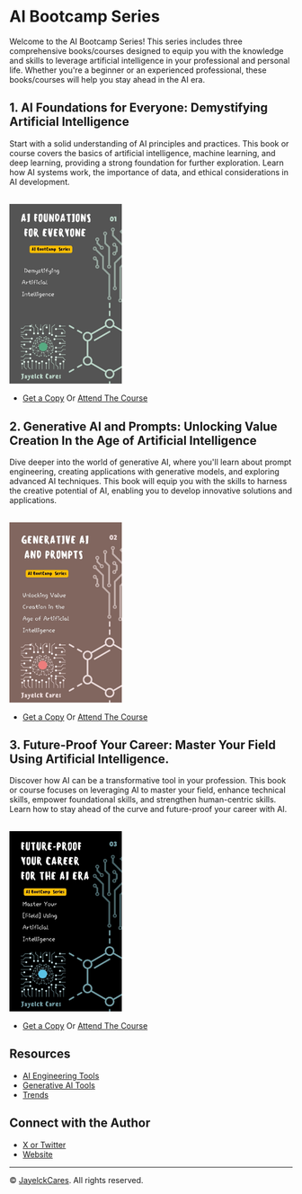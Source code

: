 # AI Bootcamp Series

Welcome to the AI Bootcamp Series! This series includes three comprehensive books/courses designed to equip you with the knowledge and skills to leverage artificial intelligence in your professional and personal life. Whether you're a beginner or an experienced professional, these books/courses will help you stay ahead in the AI era.


## 1. AI Foundations for Everyone: Demystifying Artificial Intelligence

Start with a solid understanding of AI principles and practices. This book or course covers the basics of artificial intelligence, machine learning, and deep learning, providing a strong foundation for further exploration. Learn how AI systems work, the importance of data, and ethical considerations in AI development.

<br> 
<img src="1.jpg" width="200"></img>

* [Get a Copy](https://www.amazon.com/dp/B0D84TY9BY?binding=kindle_edition&ref=dbs_dp_rwt_sb_pc_tkin) Or [Attend The Course](https://www.udemy.com/course/ai-foundations-for-everyone/?referralCode=BCC398B96E1F698980E2) 



## 2. Generative AI and Prompts: Unlocking Value Creation In the  Age of Artificial Intelligence

Dive deeper into the world of generative AI, where you'll learn about prompt engineering, creating applications with generative models, and exploring advanced AI techniques. This book will equip you with the skills to harness the creative potential of AI, enabling you to develop innovative solutions and applications.

<br> 
<img src="2.jpg" width="200"></img>


* [Get a Copy](https://www.amazon.com/dp/B0D84TY9BY?binding=kindle_edition&ref=dbs_dp_rwt_sb_pc_tkin) Or [Attend The Course](https://www.udemy.com/course/generative-ai-and-prompts/?referralCode=B00F3BF28D68153A9184) 



## 3. Future-Proof Your Career: Master Your Field Using Artificial Intelligence.

Discover how AI can be a transformative tool in your profession. This book or course focuses on leveraging AI to master your field, enhance technical skills, empower foundational skills, and strengthen human-centric skills. Learn how to stay ahead of the curve and future-proof your career with AI.

<br> 
<img src="3.jpg" width="200"></img>

* [Get a Copy](https://www.amazon.com/dp/B0D84TY9BY?binding=kindle_edition&ref=dbs_dp_rwt_sb_pc_tkin) Or [Attend The Course](https://www.udemy.com/course/future-proof-your-career-for-the-ai-era/?referralCode=DB2E906EFA22B8FA6D7A) 


## Resources

* [AI Engineering Tools](AI_Engineering_Tools.md)
* [Generative AI Tools](Gen_AI_Tools.md)
* [Trends](Trends.md)

## Connect with the Author

* [X or Twitter](https://twitter.com/jayelckcares)
* [Website](https://buymeacoffee.com/jayelckcares)

---

© <a href="https://github.com/jclabgit/ai_bootcamp/tree/main">JayelckCares</a>. All rights reserved.
